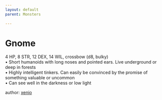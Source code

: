 ```yaml
---
layout: default
parent: Monsters 
   
--- 
```

# Gnome
4 HP, 8 STR, 12 DEX, 14 WIL, crossbow (d8, bulky)  
• Short humanoids with long noses and pointed ears. Live underground or deep in forests  
• Highly intelligent tinkers. Can easily be convinced by the promise of something valuable or uncommon  
• Can see well in the darkness or low light  




author: [xenio](https://xenioinabottle.blogspot.com/2021/02/classic-monsters-for-cairnito-part-1.html) 


